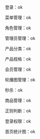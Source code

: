 登录：ok

菜单管理：ok

角色管理：ok

管理员管理：ok

产品分类：ok

产品规格：ok

会员管理：ok

轮播图管理：ok

秒杀：ok

商品管理：ok

正则判断：ok

登录权限：ok

首页统计图：ok